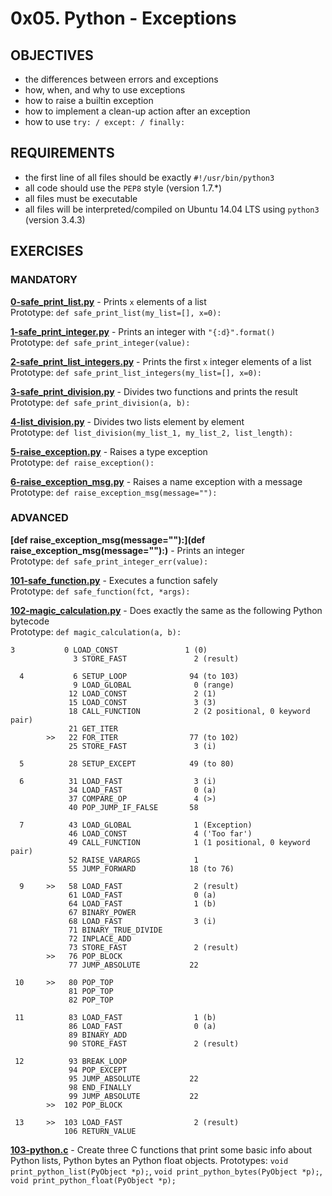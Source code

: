 # 0x05. Python - Exceptions   

## OBJECTIVES   
   * the differences between errors and exceptions
   * how, when, and why to use exceptions
   * how to raise a builtin exception
   * how to implement a clean-up action after an exception
   * how to use `try: / except: / finally:`

## REQUIREMENTS   

   * the first line of all files should be exactly `#!/usr/bin/python3`   
   * all code should use the `PEP8` style (version 1.7.*)   
   * all files must be executable   
   * all files will be interpreted/compiled on Ubuntu 14.04 LTS using `python3` (version 3.4.3)   

## EXERCISES   

### MANDATORY   

**[0-safe_print_list.py](0-safe_print_list.py)** - Prints `x` elements of a list   
Prototype: `def safe_print_list(my_list=[], x=0):`   

**[1-safe_print_integer.py](1-safe_print_integer.py)** - Prints an integer with `"{:d}".format()`   
Prototype: `def safe_print_integer(value):`   

**[2-safe_print_list_integers.py](2-safe_print_list_integers.py)** - Prints the first `x` integer elements of a list    
Prototype: `def safe_print_list_integers(my_list=[], x=0):`   

**[3-safe_print_division.py](3-safe_print_division.py)** - Divides two functions and prints the result   
Prototype: `def safe_print_division(a, b):`   

**[4-list_division.py](4-list_division.py)** - Divides two lists element by element   
Prototype: `def list_division(my_list_1, my_list_2, list_length):`  

**[5-raise_exception.py](5-raise_exception.py)** - Raises a type exception   
Prototype: `def raise_exception():`  

**[6-raise_exception_msg.py]( 6-raise_exception_msg.py)** - Raises a name exception with a message   
Prototype: `def raise_exception_msg(message=""):`  

### ADVANCED   

**[def raise_exception_msg(message=\"\"):](def raise_exception_msg(message=\"\"):)** - Prints an integer    
Prototype: `def safe_print_integer_err(value):`  

**[101-safe_function.py](101-safe_function.py)** - Executes a function safely   
Prototype: `def safe_function(fct, *args):`  

**[102-magic_calculation.py](102-magic_calculation.py)** - Does exactly the same as the following Python bytecode   
Prototype: `def magic_calculation(a, b):`  
```
3           0 LOAD_CONST               1 (0)
              3 STORE_FAST               2 (result)

  4           6 SETUP_LOOP              94 (to 103)
              9 LOAD_GLOBAL              0 (range)
             12 LOAD_CONST               2 (1)
             15 LOAD_CONST               3 (3)
             18 CALL_FUNCTION            2 (2 positional, 0 keyword pair)
             21 GET_ITER
        >>   22 FOR_ITER                77 (to 102)
             25 STORE_FAST               3 (i)

  5          28 SETUP_EXCEPT            49 (to 80)

  6          31 LOAD_FAST                3 (i)
             34 LOAD_FAST                0 (a)
             37 COMPARE_OP               4 (>)
             40 POP_JUMP_IF_FALSE       58

  7          43 LOAD_GLOBAL              1 (Exception)
             46 LOAD_CONST               4 ('Too far')
             49 CALL_FUNCTION            1 (1 positional, 0 keyword pair)
             52 RAISE_VARARGS            1
             55 JUMP_FORWARD            18 (to 76)

  9     >>   58 LOAD_FAST                2 (result)
             61 LOAD_FAST                0 (a)
             64 LOAD_FAST                1 (b)
             67 BINARY_POWER
             68 LOAD_FAST                3 (i)
             71 BINARY_TRUE_DIVIDE
             72 INPLACE_ADD
             73 STORE_FAST               2 (result)
        >>   76 POP_BLOCK
             77 JUMP_ABSOLUTE           22

 10     >>   80 POP_TOP
             81 POP_TOP
             82 POP_TOP

 11          83 LOAD_FAST                1 (b)
             86 LOAD_FAST                0 (a)
             89 BINARY_ADD
             90 STORE_FAST               2 (result)

 12          93 BREAK_LOOP
             94 POP_EXCEPT
             95 JUMP_ABSOLUTE           22
             98 END_FINALLY
             99 JUMP_ABSOLUTE           22
        >>  102 POP_BLOCK

 13     >>  103 LOAD_FAST                2 (result)
            106 RETURN_VALUE
```

**[103-python.c](103-python.c)** - Create three C functions that print some basic info about Python lists, Python bytes an Python float objects.
Prototypes: `void print_python_list(PyObject *p);`, `void print_python_bytes(PyObject *p);`, `void print_python_float(PyObject *p);`   
